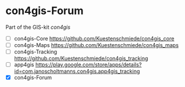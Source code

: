 con4gis-Forum
=============

Part of the GIS-kit *con4gis*

- [ ] con4gis-Core https://github.com/Kuestenschmiede/con4gis_core
- [ ] con4gis-Maps https://github.com/Kuestenschmiede/con4gis_maps
- [ ] con4gis-Tracking https://github.com/Kuestenschmiede/con4gis_tracking
- [ ] app4gis https://play.google.com/store/apps/details?id=com.janoscholtmanns.con4gis.app4gis_tracking
- [x] con4gis-Forum
